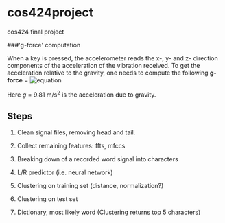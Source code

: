 cos424project
=============

cos424 final project

###'g-force' computation

When a key is pressed, the accelerometer reads the x-, y- and z- direction
components of the acceleration of the vibration received. To get the
acceleration relative to the gravity, one needs to compute the following
**g-force** = ![equation](http://bit.ly/1nySUx2)

Here *g* = 9.81 m/s<sup>2</sup> is the acceleration due to gravity.

## Steps

1. Clean signal files, removing head and tail. 

2. Collect remaining features: ffts, mfccs

3. Breaking down of a recorded word signal into characters

4. L/R predictor (i.e. neural network)

5. Clustering on training set (distance, normalization?)

6. Clustering on test set

7. Dictionary, most likely word (Clustering returns top 5 characters)

